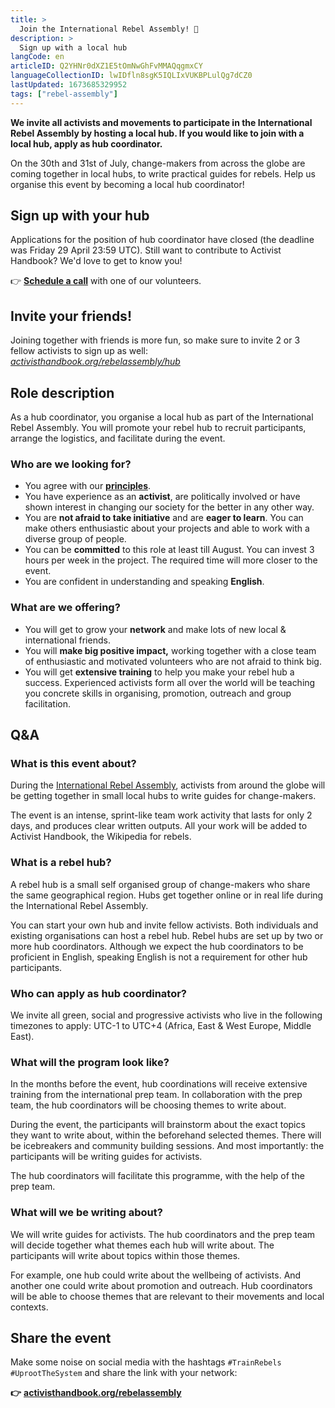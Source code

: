 ```yaml
---
title: >
  Join the International Rebel Assembly! 🦋
description: >
  Sign up with a local hub
langCode: en
articleID: Q2YHNr0dXZ1E5tOmNwGhFvMMAQqgmxCY
languageCollectionID: lwIDfln8sgK5IQLIxVUKBPLulQg7dCZ0
lastUpdated: 1673685329952
tags: ["rebel-assembly"]
---
```


**We invite all activists and movements to participate in the International Rebel Assembly by hosting a local hub. If you would like to join with a local hub, apply as hub coordinator.**

On the 30th and 31st of July, change-makers from across the globe are coming together in local hubs, to write practical guides for rebels. Help us organise this event by becoming a local hub coordinator!

## Sign up with your hub

Applications for the position of hub coordinator have closed (the deadline was Friday 29 April 23:59 UTC). Still want to contribute to Activist Handbook? We'd love to get to know you!

👉 [**Schedule a call**](https://calendly.com/activisthandbook/contribute) with one of our volunteers.

## Invite your friends!

Joining together with friends is more fun, so make sure to invite 2 or 3 fellow activists to sign up as well:  
[_activisthandbook.org/rebelassembly/hub_](/rebelassembly/hub)

<div></div>

## Role description

As a hub coordinator, you organise a local hub as part of the International Rebel Assembly. You will promote your rebel hub to recruit participants, arrange the logistics, and facilitate during the event.

### **Who are we looking for?**

-   You agree with our [**principles**](/about/principles).
-   You have experience as an **activist**, are politically involved or have shown interest in changing our society for the better in any other way.
-   You are **not afraid to take initiative** and are **eager to learn**. You can make others enthusiastic about your projects and able to work with a diverse group of people.
-   You can be **committed** to this role at least till August. You can invest 3 hours per week in the project. The required time will more closer to the event.
-   You are confident in understanding and speaking **English**.

### **What are we offering?**

-   You will get to grow your **network** and make lots of new local & international friends.
-   You will **make big positive impact,** working together with a close team of enthusiastic and motivated volunteers who are not afraid to think big.
-   You will get **extensive training** to help you make your rebel hub a success. Experienced activists form all over the world will be teaching you concrete skills in organising, promotion, outreach and group facilitation.

## Q&A

### What is this event about?

During the [International Rebel Assembly](/rebelassembly), activists from around the globe will be getting together in small local hubs to write guides for change-makers.

The event is an intense, sprint-like team work activity that lasts for only 2 days, and produces clear written outputs. All your work will be added to Activist Handbook, the Wikipedia for rebels.

### What is a rebel hub?

A rebel hub is a small self organised group of change-makers who share the same geographical region. Hubs get together online or in real life during the International Rebel Assembly.

You can start your own hub and invite fellow activists. Both individuals and existing organisations can host a rebel hub. Rebel hubs are set up by two or more hub coordinators. Although we expect the hub coordinators to be proficient in English, speaking English is not a requirement for other hub participants.

### **Who can apply as hub coordinator?**

We invite all green, social and progressive activists who live in the following timezones to apply: UTC-1 to UTC+4 (Africa, East & West Europe, Middle East).

### **What will the program look like?**

In the months before the event, hub coordinations will receive extensive training from the international prep team. In collaboration with the prep team, the hub coordinators will be choosing themes to write about.

During the event, the participants will brainstorm about the exact topics they want to write about, within the beforehand selected themes. There will be icebreakers and community building sessions. And most importantly: the participants will be writing guides for activists.

The hub coordinators will facilitate this programme, with the help of the prep team.

### What will we be writing about?

We will write guides for activists. The hub coordinators and the prep team will decide together what themes each hub will write about. The participants will write about topics within those themes.

For example, one hub could write about the wellbeing of activists. And another one could write about promotion and outreach. Hub coordinators will be able to choose themes that are relevant to their movements and local contexts.

## **Share the event**

Make some noise on social media with the hashtags `#TrainRebels` `#UprootTheSystem` and share the link with your network:

**👉** [**activisthandbook.org/rebelassembly**](/rebelassembly)

<div></div>